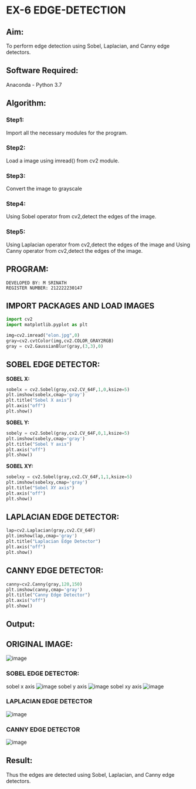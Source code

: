 # EX-6 EDGE-DETECTION
## Aim:
To perform edge detection using Sobel, Laplacian, and Canny edge detectors.

## Software Required:
Anaconda - Python 3.7

## Algorithm:
### Step1:
Import all the necessary modules for the program.
### Step2:
Load a image using imread() from cv2 module.
### Step3:
Convert the image to grayscale
### Step4:
Using Sobel operator from cv2,detect the edges of the image.
### Step5:
Using Laplacian operator from cv2,detect the edges of the image and Using Canny operator from cv2,detect the edges of the image.
## PROGRAM:
```
DEVELOPED BY: M SRINATH
REGISTER NUMBER: 212222230147
```
## IMPORT PACKAGES AND LOAD IMAGES
  ```python
import cv2
import matplotlib.pyplot as plt

img=cv2.imread("elon.jpg",0)
gray=cv2.cvtColor(img,cv2.COLOR_GRAY2RGB)
gray = cv2.GaussianBlur(gray,(3,3),0)
```
## SOBEL EDGE DETECTOR:
**SOBEL X:**
  ```python
  sobelx = cv2.Sobel(gray,cv2.CV_64F,1,0,ksize=5)
plt.imshow(sobelx,cmap='gray')
plt.title("Sobel X axis")
plt.axis("off")
plt.show()
```
**SOBEL Y:**
```python
sobely = cv2.Sobel(gray,cv2.CV_64F,0,1,ksize=5)
plt.imshow(sobely,cmap='gray')
plt.title("Sobel Y axis")
plt.axis("off")
plt.show()
```
**SOBEL XY:**
  ```python
  sobelxy = cv2.Sobel(gray,cv2.CV_64F,1,1,ksize=5)
plt.imshow(sobelxy,cmap='gray')
plt.title("Sobel XY axis")
plt.axis("off")
plt.show()
```
## LAPLACIAN EDGE DETECTOR:
```python
lap=cv2.Laplacian(gray,cv2.CV_64F)
plt.imshow(lap,cmap='gray')
plt.title("Laplacian Edge Detector")
plt.axis("off")
plt.show()
```
## CANNY EDGE DETECTOR:
```python
canny=cv2.Canny(gray,120,150)
plt.imshow(canny,cmap='gray')
plt.title("Canny Edge Detector")
plt.axis("off")
plt.show()
```
## Output:
## ORIGINAL IMAGE:
![image](https://github.com/MunagalaSrinath/EDGE-DETECTION/assets/118678482/402c02fb-45a7-411e-b363-1c422f498241)

### SOBEL EDGE DETECTOR:
sobel x axis
![image](https://github.com/MunagalaSrinath/EDGE-DETECTION/assets/118678482/12e26a9e-5f11-4517-9f8e-6c4757573c81)
sobel y axis
![image](https://github.com/MunagalaSrinath/EDGE-DETECTION/assets/118678482/57304777-589f-4213-8c2c-7ab8ce5a71bf)
sobel xy axis
![image](https://github.com/MunagalaSrinath/EDGE-DETECTION/assets/118678482/5a02a288-f2dc-4a18-ac9b-3942f939e585)
### LAPLACIAN EDGE DETECTOR
![image](https://github.com/MunagalaSrinath/EDGE-DETECTION/assets/118678482/1969155f-803e-4bc2-bc2e-0ce325e9a506)
### CANNY EDGE DETECTOR
![image](https://github.com/MunagalaSrinath/EDGE-DETECTION/assets/118678482/6e038472-3cac-43ce-a057-f9fcfe98bf83)
## Result:
Thus the edges are detected using Sobel, Laplacian, and Canny edge detectors.
